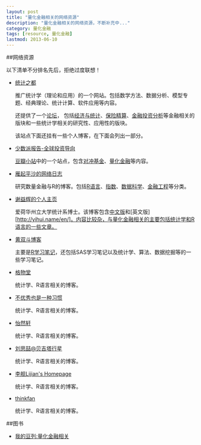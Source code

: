```yaml
---
layout: post
title: "量化金融相关的网络资源"
description: "量化金融相关的网络资源，不断补充中..."
category: 量化金融
tags: [resource, 量化金融]
lastmod: 2013-06-10
---
```


##网络资源

以下清单不分排名先后，拒绝过度联想！


- [统计之都](http://cos.name/)

  推广统计学（理论和应用）的一个网站。包括数学方法、数据分析、模型专题、经典理论、统计计算、软件应用等内容。

  还提供了一个[论坛](http://cos.name/cn/)， 包括[经济与统计][6]、[保险精算][8]、[金融投资分析][31]等金融相关的版块和一些统计学相关的研究性、应用性的版块。


  [6]:http://cos.name/cn/forum/6
  [8]:http://cos.name/cn/forum/8
  [31]:http://cos.name/cn/forum/31

  该站点下面还挂有一些个人博客，在下面会列出一部分。

- [少数派报告-全球投资导向](http://site.douban.com/138367/)

  [豆瓣小站](http://site.douban.com/)中的一个站点，包含[对冲基金](http://site.douban.com/138367/room/1235928/)、[量化金融](http://site.douban.com/138367/room/1243625/)等内容。

- [雁起平沙的网络日志](http://yanping.me/cn/blog/2012/02/07/comment-sidebar/)

  研究数量金融与R的博客。包括[R语言](http://yanping.me/cn/blog/categories/r%E8%AF%AD%E8%A8%80)、[指数](http://yanping.me/cn/blog/categories/%E6%8C%87%E6%95%B0)、[数据科学](http://yanping.me/cn/blog/categories/%E6%95%B0%E6%8D%AE%E7%A7%91%E5%AD%A6)、[金融工程](http://yanping.me/cn/blog/categories/%E9%87%91%E8%9E%8D%E5%B7%A5%E7%A8%8B)等分类。

- [谢益辉的个人主页](http://yihui.name/)  

  爱荷华州立大学统计系博士。该博客包含[中文版](http://yihui.name/cn/)和[英文版][http://yihui.name/en/]。内容比较杂，与量化金融相关的主要包括统计学和R语言的一些文章。

- [黄双斗博客](http://blog.sina.com.cn/hsd315)

  主要是[R学习笔记](http://blog.sina.com.cn/s/articlelist_1798760053_1_1.html)，还包括SAS学习笔记以及统计学、算法、数据挖掘等的一些学习笔记。

- [格物堂](http://yishuo.org/)

  统计学、R语言相关的博客。

- [不优秀也是一种习惯](http://blog.cos.name/taiyun/)

  统计学、R语言相关的博客。

- [怡然轩](http://yixuan.cos.name/cn/)

  统计学、R语言相关的博客。

- [刘思喆@贝吉塔行星](http://www.bjt.name/)

  统计学、R语言相关的博客。

- [李舰Lijian's Homepage](http://jliblog.com/)  

  统计学、R语言相关的博客。

- [thinkfan](http://blog.cos.name/fan/)

  统计学、R语言相关的博客。

  

##图书

- [我的豆列:量化金融相关](http://book.douban.com/doulist/2500402/)
